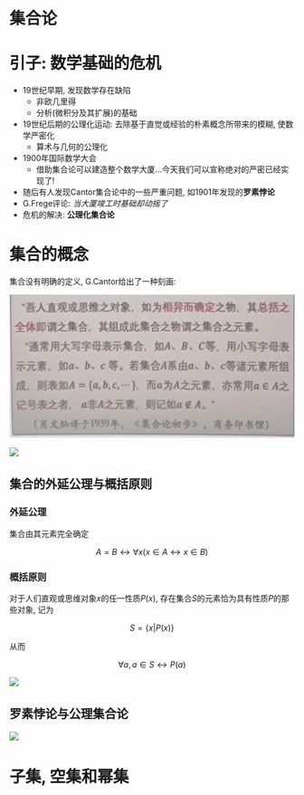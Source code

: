 # 集合论

# 引子: 数学基础的危机

* 19世纪早期, 发现数学存在缺陷
  * 非欧几里得
  * 分析(微积分及其扩展)的基础
* 19世纪后期的公理化运动: 去除基于直觉或经验的朴素概念所带来的模糊, 使数学严密化
  * 算术与几何的公理化
* 1900年国际数学大会
  * 借助集合论可以建造整个数学大厦...今天我们可以宣称绝对的严密已经实现了!
* 随后有人发现Cantor集合论中的一些严重问题, 如1901年发现的**罗素悖论**
* G.Frege评论: *当大厦竣工时基础却动摇了*
* 危机的解决: **公理化集合论**

# 集合的概念

集合没有明确的定义, G.Cantor给出了一种刻画:

![](2020-10-19-10-44-10.png)

![](2020-10-19-10-53-17.png)

## 集合的外延公理与概括原则

### 外延公理

集合由其元素完全确定

$$
A=B \leftrightarrow \forall x(x\in A \leftrightarrow x \in B)
$$

### 概括原则

对于人们直观或思维对象$x$的任一性质$P(x)$, 存在集合$S$的元素恰为具有性质$P$的那些对象, 记为

$$
S = \{x|P(x)\}
$$

从而 

$$
\forall a, a\in S \leftrightarrow P(a)
$$

![](2020-10-19-10-53-46.png)

## 罗素悖论与公理集合论

![](2020-10-19-11-01-57.png)

# 子集, 空集和幂集
